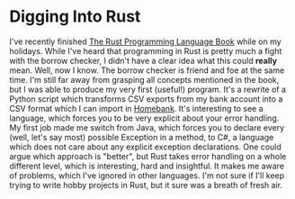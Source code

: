 # Digging Into Rust

I've recently finished [The Rust Programming Language Book](https://doc.rust-lang.org/stable/book/) while on my holidays.
While I've heard that programming in Rust is pretty much a fight with the borrow checker, I didn't have a clear idea what this could **really** mean.
Well, now I know.
The borrow checker is friend and foe at the same time.
I'm still far away from grasping all concepts mentioned in the book, but I was able to produce my very first (useful!)
program.
It's a rewrite of a Python script which transforms CSV exports from my bank account into a CSV format which I can import in [Homebank](http://homebank.free.fr).
It's interesting to see a language, which forces you to be very explicit about your error handling.
My first job made me switch from Java, which forces you to declare every (well, let's say most) possible Exception in a method, to C#, a language which does not care about any explicit exception declarations.
One could argue which approach is "better", but Rust takes error handling on a whole different level, which is interesting, hard and insightful.
It makes me aware of problems, which I've ignored in other languages.
I'm not sure if I'll keep trying to write hobby projects in Rust, but it sure was a breath of fresh air.
